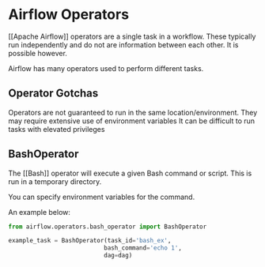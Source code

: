 # Airflow Operators
[[Apache Airflow]] operators are a single task in a workflow. These typically run independently and do not are information between each other. It is possible however.

Airflow has many operators used to perform different tasks.


## Operator Gotchas
Operators are not guaranteed to run in the same location/environment.
They may require extensive use of environment variables
It can be difficult to run tasks with elevated privileges

## BashOperator
The [[Bash]] operator will execute a given Bash command or script. This is run in a temporary directory.

You can specify environment variables for the command.

An example below:

```python
from airflow.operators.bash_operator import BashOperator

example_task = BashOperator(task_id='bash_ex',
						   bash_command='echo 1',
						   dag=dag)
```



